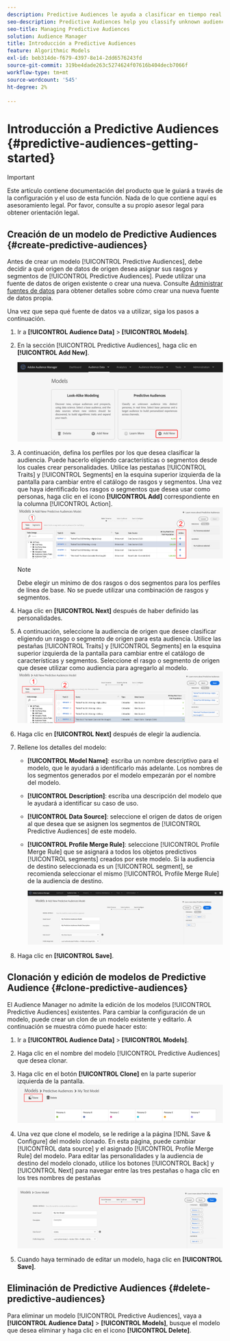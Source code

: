 ```yaml
---
description: Predictive Audiences le ayuda a clasificar en tiempo real audiencias desconocidas como personalidades diferenciadas, mediante el uso de la ciencia de datos.
seo-description: Predictive Audiences help you classify unknown audiences into distinct personas in real-time, using data science.
seo-title: Managing Predictive Audiences
solution: Audience Manager
title: Introducción a Predictive Audiences
feature: Algorithmic Models
exl-id: beb314de-f679-4397-8e14-2dd6576243fd
source-git-commit: 319be4dade263c5274624f07616b404decb7066f
workflow-type: tm+mt
source-wordcount: '545'
ht-degree: 2%

---
```


# Introducción a Predictive Audiences {#predictive-audiences-getting-started}

>[!IMPORTANT]
>Este artículo contiene documentación del producto que le guiará a través de la configuración y el uso de esta función. Nada de lo que contiene aquí es asesoramiento legal. Por favor, consulte a su propio asesor legal para obtener orientación legal.

## Creación de un modelo de Predictive Audiences {#create-predictive-audiences}

Antes de crear un modelo [!UICONTROL Predictive Audiences], debe decidir a qué origen de datos de origen desea asignar sus rasgos y segmentos de [!UICONTROL Predictive Audiences]. Puede utilizar una fuente de datos de origen existente o crear una nueva. Consulte [Administrar fuentes de datos](https://experienceleague.adobe.com/docs/audience-manager/user-guide/features/data-sources/manage-datasources.html?lang=es) para obtener detalles sobre cómo crear una nueva fuente de datos propia.

Una vez que sepa qué fuente de datos va a utilizar, siga los pasos a continuación.

1. Ir a **[!UICONTROL Audience Data]** > **[!UICONTROL Models]**.
1. En la sección [!UICONTROL Predictive Audiences], haga clic en **[!UICONTROL Add New]**.

   ![smart-persona-add](assets/predictive-audiences-add.png)

1. A continuación, defina los perfiles por los que desea clasificar la audiencia. Puede hacerlo eligiendo características o segmentos desde los cuales crear personalidades. Utilice las pestañas [!UICONTROL Traits] y [!UICONTROL Segments] en la esquina superior izquierda de la pantalla para cambiar entre el catálogo de rasgos y segmentos. Una vez que haya identificado los rasgos o segmentos que desea usar como personas, haga clic en el icono **[!UICONTROL Add]** correspondiente en la columna [!UICONTROL Action].
   ![smart-persona-select-personalidades](assets/predictive-audiences-persona.png)
   >[!NOTE]
   >Debe elegir un mínimo de dos rasgos o dos segmentos para los perfiles de línea de base. No se puede utilizar una combinación de rasgos y segmentos.
1. Haga clic en **[!UICONTROL Next]** después de haber definido las personalidades.
1. A continuación, seleccione la audiencia de origen que desee clasificar eligiendo un rasgo o segmento de origen para esta audiencia. Utilice las pestañas [!UICONTROL Traits] y [!UICONTROL Segments] en la esquina superior izquierda de la pantalla para cambiar entre el catálogo de características y segmentos. Seleccione el rasgo o segmento de origen que desee utilizar como audiencia para agregarlo al modelo.
   ![smart-persona-select-audience](assets/predictive-audiences-audience.png)
1. Haga clic en **[!UICONTROL Next]** después de elegir la audiencia.
1. Rellene los detalles del modelo:
   * **[!UICONTROL Model Name]**: escriba un nombre descriptivo para el modelo, que le ayudará a identificarlo más adelante. Los nombres de los segmentos generados por el modelo empezarán por el nombre del modelo.
   * **[!UICONTROL Description]**: escriba una descripción del modelo que le ayudará a identificar su caso de uso.
   * **[!UICONTROL Data Source]**: seleccione el origen de datos de origen al que desea que se asignen los segmentos de [!UICONTROL Predictive Audiences] de este modelo.
   * **[!UICONTROL Profile Merge Rule]**: seleccione [!UICONTROL Profile Merge Rule] que se asignará a todos los objetos predictivos [!UICONTROL segments] creados por este modelo. Si la audiencia de destino seleccionada es un [!UICONTROL segment], se recomienda seleccionar el mismo [!UICONTROL Profile Merge Rule] de la audiencia de destino.

     ![predictive-audiences-save](assets/predictive-audiences-save.png)
1. Haga clic en **[!UICONTROL Save]**.

## Clonación y edición de modelos de Predictive Audience {#clone-predictive-audiences}

El Audience Manager no admite la edición de los modelos [!UICONTROL Predictive Audiences] existentes. Para cambiar la configuración de un modelo, puede crear un clon de un modelo existente y editarlo. A continuación se muestra cómo puede hacer esto:

1. Ir a **[!UICONTROL Audience Data]** > **[!UICONTROL Models]**.
2. Haga clic en el nombre del modelo [!UICONTROL Predictive Audiences] que desea clonar.
3. Haga clic en el botón **[!UICONTROL Clone]** en la parte superior izquierda de la pantalla.
   ![predictive-audiences-clone](assets/predictive-audiences-clone.png)
4. Una vez que clone el modelo, se le redirige a la página [!DNL Save & Configure] del modelo clonado. En esta página, puede cambiar [!UICONTROL data source] y el asignado [!UICONTROL Profile Merge Rule] del modelo. Para editar las personalidades y la audiencia de destino del modelo clonado, utilice los botones [!UICONTROL Back] y [!UICONTROL Next] para navegar entre las tres pestañas o haga clic en los tres nombres de pestañas

   ![predictive-audiences-clone-navegar](assets/predictive-audiences-clone-navigate.png)

5. Cuando haya terminado de editar un modelo, haga clic en **[!UICONTROL Save]**.

## Eliminación de Predictive Audiences {#delete-predictive-audiences}

Para eliminar un modelo [!UICONTROL Predictive Audiences], vaya a **[!UICONTROL Audience Data]** > **[!UICONTROL Models]**, busque el modelo que desea eliminar y haga clic en el icono **[!UICONTROL Delete]**.

